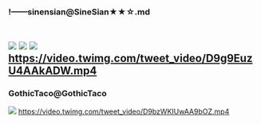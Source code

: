 ### !——sinensian@SineSian★★☆.md
![]()

![](https://pbs.twimg.com/media/D6HgaxbUEAAnxBf.jpg)
![](https://pbs.twimg.com/media/D8fAuHuV4AAjlob.jpg)
![](https://pbs.twimg.com/tweet_video_thumb/D9g9EuzU4AAkADW.jpg)
https://video.twimg.com/tweet_video/D9g9EuzU4AAkADW.mp4
---
### GothicTaco@GothicTaco
![](https://pbs.twimg.com/tweet_video_thumb/D9bzWKIUwAA9bOZ.jpg)
https://video.twimg.com/tweet_video/D9bzWKIUwAA9bOZ.mp4
